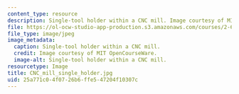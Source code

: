 ```yaml
---
content_type: resource
description: Single-tool holder within a CNC mill. Image courtesy of MIT OpenCourseWare.
file: https://ol-ocw-studio-app-production.s3.amazonaws.com/courses/2-670-mechanical-engineering-tools-january-iap-2004/25a771c04f0726b6ffe547204f10307c_CNC_mill_single_holder.jpg
file_type: image/jpeg
image_metadata:
  caption: Single-tool holder within a CNC mill.
  credit: Image courtesy of MIT OpenCourseWare.
  image-alt: Single-tool holder within a CNC mill.
resourcetype: Image
title: CNC_mill_single_holder.jpg
uid: 25a771c0-4f07-26b6-ffe5-47204f10307c
---
```

